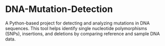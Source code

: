 # DNA-Mutation-Detection
A Python-based project for detecting and analyzing mutations in DNA sequences.   This tool helps identify single nucleotide polymorphisms (SNPs), insertions, and deletions by comparing reference and sample DNA data.

